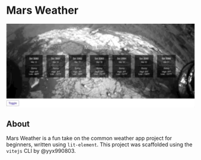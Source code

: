 # Mars Weather
<!-- ![Mars Weather preview animation](/preview.gif "Mars Weather UI") -->
<img src="/preview.gif" style="width: 640px; height: auto;">

## About
Mars Weather is a fun take on the common weather app project for beginners, written using `lit-element`. This project
was scaffolded using the `vitejs` CLI by @yyx990803.
